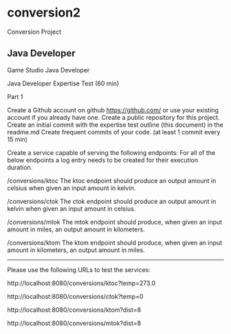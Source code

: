 # conversion2
Conversion Project

Java Developer
---------------

Game Studio Java Developer

Java Developer Expertise Test (60 min)

Part 1

Create a Github account on github https://github.com/ or use your existing account if you already have one. Create a public repository for this project. Create an initial commit with the expertise test outline (this document) in the readme.md Create frequent commits of your code. (at least 1 commit every 15 min)

Create a service capable of serving the following endpoints: For all of the below endpoints a log entry needs to be created for their execution duration.

/conversions/ktoc The ktoc endpoint should produce an output amount in celsius when given an input amount in kelvin.

/conversions/ctok The ctok endpoint should produce an output amount in kelvin when given an input amount in celsius.

/conversions/mtok The mtok endpoint should produce, when given an input amount in miles, an output amount in kilometers.

/conversions/ktom The ktom endpoint should produce, when given an input amount in kilometers, an output amount in miles.

-----
Please use the following URLs to test the services:

http://localhost:8080/conversions/ktoc?temp=273.0

http://localhost:8080/conversions/ctok?temp=0

http://localhost:8080/conversions/ktom?dist=8

http://localhost:8080/conversions/mtok?dist=8
